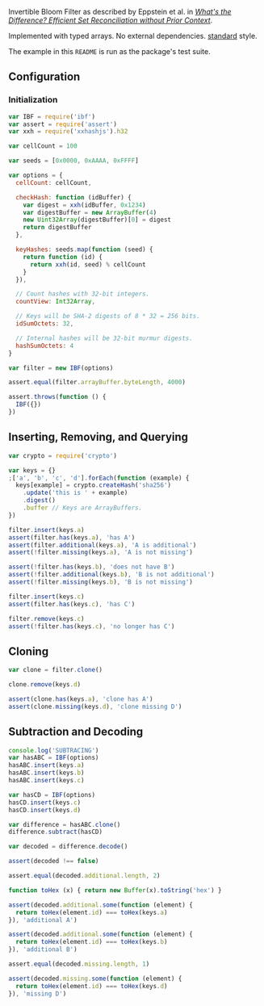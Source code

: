Invertible Bloom Filter as described by Eppstein et al. in
[_What's the Difference? Efficient Set Reconciliation without Prior Context_][1].

[1]: https://www.ics.uci.edu/~eppstein/pubs/EppGooUye-SIGCOMM-11.pdf

Implemented with typed arrays.  No external dependencies. [standard][2] style.

[2]: https://www.npmjs.com/package/standard

The example in this `README` is run as the package's test suite.

## Configuration

### Initialization

```javascript
var IBF = require('ibf')
var assert = require('assert')
var xxh = require('xxhashjs').h32

var cellCount = 100

var seeds = [0x0000, 0xAAAA, 0xFFFF]

var options = {
  cellCount: cellCount,

  checkHash: function (idBuffer) {
    var digest = xxh(idBuffer, 0x1234)
    var digestBuffer = new ArrayBuffer(4)
    new Uint32Array(digestBuffer)[0] = digest
    return digestBuffer
  },

  keyHashes: seeds.map(function (seed) {
    return function (id) {
      return xxh(id, seed) % cellCount
    }
  }),

  // Count hashes with 32-bit integers.
  countView: Int32Array,

  // Keys will be SHA-2 digests of 8 * 32 = 256 bits.
  idSumOctets: 32,

  // Internal hashes will be 32-bit murmur digests.
  hashSumOctets: 4
}

var filter = new IBF(options)

assert.equal(filter.arrayBuffer.byteLength, 4000)

assert.throws(function () {
  IBF({})
})
```

## Inserting, Removing, and Querying

```javascript
var crypto = require('crypto')

var keys = {}
;['a', 'b', 'c', 'd'].forEach(function (example) {
  keys[example] = crypto.createHash('sha256')
    .update('this is ' + example)
    .digest()
    .buffer // Keys are ArrayBuffers.
})

filter.insert(keys.a)
assert(filter.has(keys.a), 'has A')
assert(filter.additional(keys.a), 'A is additional')
assert(!filter.missing(keys.a), 'A is not missing')

assert(!filter.has(keys.b), 'does not have B')
assert(!filter.additional(keys.b), 'B is not additional')
assert(!filter.missing(keys.b), 'B is not missing')

filter.insert(keys.c)
assert(filter.has(keys.c), 'has C')

filter.remove(keys.c)
assert(!filter.has(keys.c), 'no longer has C')
```

## Cloning

```javascript
var clone = filter.clone()

clone.remove(keys.d)

assert(clone.has(keys.a), 'clone has A')
assert(clone.missing(keys.d), 'clone missing D')
```

## Subtraction and Decoding

```javascript
console.log('SUBTRACING')
var hasABC = IBF(options)
hasABC.insert(keys.a)
hasABC.insert(keys.b)
hasABC.insert(keys.c)

var hasCD = IBF(options)
hasCD.insert(keys.c)
hasCD.insert(keys.d)

var difference = hasABC.clone()
difference.subtract(hasCD)

var decoded = difference.decode()

assert(decoded !== false)

assert.equal(decoded.additional.length, 2)

function toHex (x) { return new Buffer(x).toString('hex') }

assert(decoded.additional.some(function (element) {
  return toHex(element.id) === toHex(keys.a)
}), 'additional A')

assert(decoded.additional.some(function (element) {
  return toHex(element.id) === toHex(keys.b)
}), 'additional B')

assert.equal(decoded.missing.length, 1)

assert(decoded.missing.some(function (element) {
  return toHex(element.id) === toHex(keys.d)
}), 'missing D')
```
